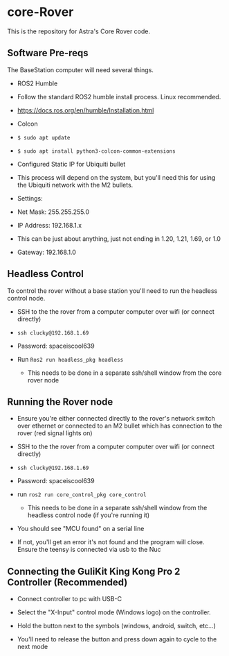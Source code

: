 # core-Rover
This is the repository for Astra's Core Rover code. 

## Software Pre-reqs


The BaseStation computer will need several things.

- ROS2 Humble

- Follow the standard ROS2 humble install process. Linux recommended.

- https://docs.ros.org/en/humble/Installation.html

- Colcon

- `$ sudo apt update`

- `$ sudo apt install python3-colcon-common-extensions`

- Configured Static IP for Ubiquiti bullet

- This process will depend on the system, but you'll need this for using the Ubiquiti network with the M2 bullets.

- Settings:

- Net Mask: 255.255.255.0

- IP Address: 192.168.1.x

- This can be just about anything, just not ending in 1.20, 1.21, 1.69, or 1.0

- Gateway: 192.168.1.0
  

## Headless Control

  To control the rover without a base station you'll need to run the headless control node. 
  
- SSH to the the rover from a computer computer over wifi (or connect directly)

- `ssh clucky@192.168.1.69`

- Password: spaceiscool639

- Run `Ros2 run headless_pkg headless`
	- This needs to be done in a separate ssh/shell window from the core rover node

  

## Running the Rover node
  

- Ensure you're either connected directly to the rover's network switch over ethernet or connected to an M2 bullet which has connection to the rover (red signal lights on)

- SSH to the the rover from a computer computer over wifi (or connect directly)

- `ssh clucky@192.168.1.69`

- Password: spaceiscool639

- run `ros2 run core_control_pkg core_control`
	- This needs to be done in a separate ssh/shell window from the headless control node (if you're running it)

- You should see "MCU found" on a serial line

- If not, you'll get an error it's not found and the program will close. Ensure the teensy is connected via usb to the Nuc

  

## Connecting the GuliKit King Kong Pro 2 Controller (Recommended)

  

- Connect controller to pc with USB-C

- Select the "X-Input" control mode (Windows logo) on the controller.

- Hold the button next to the symbols (windows, android, switch, etc...)

- You'll need to release the button and press down again to cycle to the next mode


